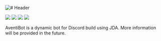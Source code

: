 ![# Header](http://i.imgur.com/cEilUOK.png)

[![](https://img.shields.io/badge/license-AGPL-blue.svg)](https://bitbucket.org/d_scalzi/aventibot/src/master/src/main/resources/LICENSE.txt) ![](https://img.shields.io/badge/JDA-3.5.0__335-9158BC.svg) ![](https://img.shields.io/badge/lavaplayer-1.2.47-9158BC.svg) ![](https://img.shields.io/badge/Java-8+-ec2025.svg)

AventiBot is a dynamic bot for Discord build using JDA. More information will be provided in the future.